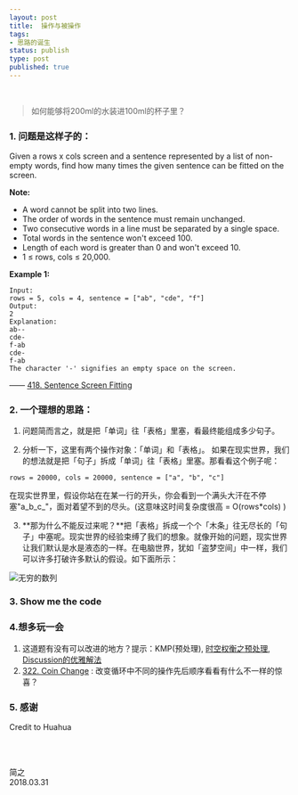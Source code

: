 ```yaml
--- 
layout: post
title:  操作与被操作
tags:
- 思路的诞生
status: publish
type: post
published: true
---
```


<br>

> 如何能够将200ml的水装进100ml的杯子里？
	
### 1. 问题是这样子的：
	
Given a rows x cols screen and a sentence represented by a list of non-empty words, find how many times the given sentence can be fitted on the screen.
	
**Note:**	
- A word cannot be split into two lines.
- The order of words in the sentence must remain unchanged.
- Two consecutive words in a line must be separated by a single space.
- Total words in the sentence won't exceed 100.
- Length of each word is greater than 0 and won't exceed 10.
- 1 ≤ rows, cols ≤ 20,000.
	
**Example 1:**	
```
Input:
rows = 5, cols = 4, sentence = ["ab", "cde", "f"]
Output:
2
Explanation:
ab--
cde-
f-ab
cde-
f-ab
The character '-' signifies an empty space on the screen.
```
	
—— [418. Sentence Screen Fitting](https://leetcode.com/problems/sentence-screen-fitting/description/)
	
### 2. 一个理想的思路：
	
1) 问题简而言之，就是把「单词」往「表格」里塞，看最终能组成多少句子。
	
2) 分析一下，这里有两个操作对象：「单词」和「表格」。 如果在现实世界，我们的想法就是把「句子」拆成「单词」往「表格」里塞。那看看这个例子呢：
	
```
rows = 20000, cols = 20000, sentence = ["a", "b", "c"]
```
  
  在现实世界里，假设你站在在某一行的开头，你会看到一个满头大汗在不停塞"a_b_c_"，面对着望不到的尽头。(这意味这时间复杂度很高 = O(rows*cols) )
	
3) **那为什么不能反过来呢？**把「表格」拆成一个个「木条」往无尽长的「句子」中塞呢。现实世界的经验束缚了我们的想象。就像开始的问题，现实世界让我们默认是水是液态的一样。在电脑世界，犹如「盗梦空间」中一样，我们可以许多打破许多默认的假设。如下面所示：
	
![无穷的数列](https://i.imgur.com/vCcBId2.png)
	
### 3. Show me the code 
	
<script src="https://gist.github.com/WillWang-X/0b9979b846dac6f6bbae4ddce1881c16.js"></script>
	
### 4.想多玩一会
	
1. 这道题有没有可以改进的地方？提示：KMP(预处理), [时空权衡之预处理](https://willwang-x.github.io/2018/03/preprocessing), [Discussion的优雅解法](https://leetcode.com/problems/sentence-screen-fitting/discuss/90845/21ms-18-lines-Java-solution/95290)
2. [322. Coin Change](https://leetcode.com/problems/coin-change/description/) : 改变循环中不同的操作先后顺序看看有什么不一样的惊喜？
	
### 5. 感谢
	
Credit to Huahua
	
	

<br>
<br>

简之           
2018.03.31          

